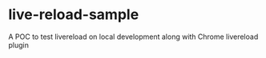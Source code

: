# live-reload-sample

A POC to test livereload on local development along with Chrome livereload plugin
